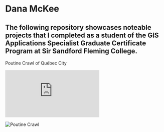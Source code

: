 # Dana McKee
## **The following repository showcases noteable projects that I completed as a student of the GIS Applications Specialist Graduate Certificate Program at Sir Sandford Fleming College.**

Poutine Crawl of Québec City

![Poutine Crawl](https://danammckee.github.io/projects/SeaLevelRise_Victoria_BC.pdf)


![Poutine Crawl](https://danammckee.github.io/projects/SeaLevelRise_Victoria_BC.jpg)


